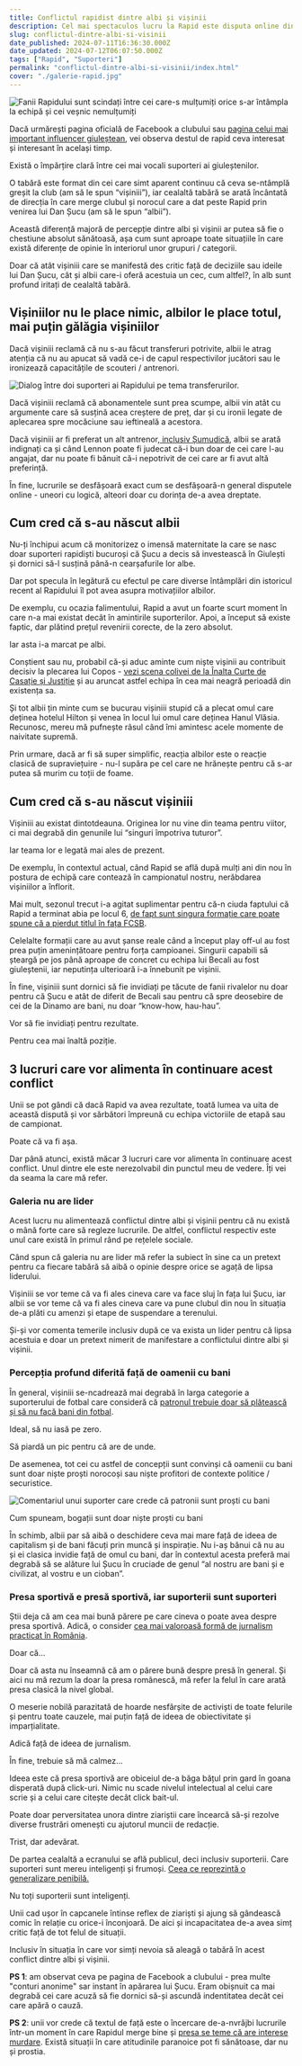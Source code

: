 ```yaml
---
title: Conflictul rapidist dintre albi și vișinii
description: Cel mai spectaculos lucru la Rapid este disputa online dintre fanii care susțin aproape orbește direcția în care merge clubul și cei care cred la fel de orbește că orice face Șucu e o imensă eroare. 
slug: conflictul-dintre-albi-si-visinii
date_published: 2024-07-11T16:36:30.000Z
date_updated: 2024-07-12T06:07:50.000Z
tags: ["Rapid", "Suporteri"]
permalink: "conflictul-dintre-albi-si-visinii/index.html"
cover: "./galerie-rapid.jpg"
---
```


![Fanii Rapidului sunt scindați între cei care-s mulțumiți orice s-ar întâmpla la echipă și cei veșnic nemulțumiți](./galerie-rapid.jpg)

Dacă urmărești pagina oficială de Facebook a clubului sau [pagina celui mai important influencer giuleștean](https://www.facebook.com/tudor.bogdan.338), vei observa destul de rapid ceva interesat și interesant în același timp.

Există o împărțire clară între cei mai vocali suporteri ai giuleștenilor. 

O tabără este format din cei care simt aparent continuu că ceva se-ntâmplă greșit la club (am să le spun “vișiniii”), iar cealaltă tabără se arată încântată de direcția în care merge clubul și norocul care a dat peste Rapid prin venirea lui Dan Șucu (am să le spun “albii”).

Această diferență majoră de percepție dintre albi și vișinii ar putea să fie o chestiune absolut sănătoasă, așa cum sunt aproape toate situațiile în care există diferențe de opinie în interiorul unor grupuri / categorii.

Doar că atât vișiniii care se manifestă des critic față de deciziile sau ideile lui Dan Șucu, cât și albii care-i oferă acestuia un cec, cum altfel?, în alb sunt profund iritați de cealaltă tabără.

## Vișiniilor nu le place nimic, albilor le place totul, mai puțin gălăgia vișiniilor

Dacă vișiniii reclamă că nu s-au făcut transferuri potrivite, albii le atrag atenția că nu au apucat să vadă ce-i de capul respectivilor jucători sau le ironizează capacitățile de scouteri / antrenori.

![Dialog între doi suporteri ai Rapidului pe tema transferurilor.](./conflict-intre-suporteri-rapid.jpg)

Dacă vișiniii reclamă că abonamentele sunt prea scumpe, albii vin atât cu argumente care să susțină acea creștere de preț, dar și cu ironii legate de aplecarea spre mocăciune sau ieftineală a acestora.

Dacă vișiniii ar fi preferat un alt antrenor,[ inclusiv Șumudică](https://www.cameravar.ro/de-ce-nu-sumudica/), albii se arată indignați ca și când Lennon poate fi judecat că-i bun doar de cei care l-au angajat, dar nu poate fi bănuit că-i nepotrivit de cei care ar fi avut altă preferință.

În fine, lucrurile se desfășoară exact cum se desfășoară-n general disputele online - uneori cu logică, alteori doar cu dorința de-a avea dreptate.

## Cum cred că s-au născut albii

Nu-ți închipui acum că monitorizez o imensă maternitate la care se nasc doar suporteri rapidiști bucuroși că Șucu a decis să investească în Giulești și dornici să-l susțină până-n cearșafurile lor albe.

Dar pot specula în legătură cu efectul pe care diverse întâmplări din istoricul recent al Rapidului îl pot avea asupra motivațiilor albilor.

De exemplu, cu ocazia falimentului, Rapid a avut un foarte scurt moment în care n-a mai existat decât în amintirile suporterilor. Apoi, a început să existe faptic, dar plătind prețul revenirii corecte, de la zero absolut.

Iar asta i-a marcat pe albi.

Conștient sau nu, probabil că-și aduc aminte cum niște vișinii au contribuit decisiv la plecarea lui Copos - [vezi scena colivei de la Înalta Curte de Casație și Justiție](https://www.digisport.ro/fotbal/liga-1/video-surpriza-la-iccj-fanii-au-venit-cu-coliva-si-au-cerut-inchisoare-pentru-copos-53258?ref=cameravar.ro) și au aruncat astfel echipa în cea mai neagră perioadă din existența sa.

Și tot albii țin minte cum se bucurau vișiniii stupid că a plecat omul care deținea hotelul Hilton și venea în locul lui omul care deținea Hanul Vlăsia. Recunosc, mereu mă pufnește râsul când îmi amintesc acele momente de naivitate supremă.

Prin urmare, dacă ar fi să super simplific, reacția albilor este o reacție clasică de supraviețuire - nu-l supăra pe cel care ne hrănește pentru că s-ar putea să murim cu toții de foame.

## Cum cred că s-au născut vișiniii

Vișiniii au existat dintotdeauna. Originea lor nu vine din teama pentru viitor, ci mai degrabă din genunile lui “singuri împotriva tuturor”.

Iar teama lor e legată mai ales de prezent.

De exemplu, în contextul actual, când Rapid se află după mulți ani din nou în postura de echipă care contează în campionatul nostru, nerăbdarea vișiniilor a înflorit.

Mai mult, sezonul trecut i-a agitat suplimentar pentru că-n ciuda faptului că Rapid a terminat abia pe locul 6, [de fapt sunt singura formație care poate spune că a pierdut titlul în fața FCSB](https://www.cameravar.ro/rapid-a-pierdut-titlul/).

Celelalte formații care au avut șanse reale când a început play off-ul au fost prea puțin amenințătoare pentru forța campioanei. Singurii capabili să șteargă pe jos până aproape de concret cu echipa lui Becali au fost giuleștenii, iar neputința ulterioară i-a înnebunit pe vișinii.

În fine, vișiniii sunt dornici să fie invidiați pe tăcute de fanii rivalelor nu doar pentru că Șucu e atât de diferit de Becali sau pentru că spre deosebire de cei de la Dinamo are bani, nu doar “know-how, hau-hau”.

Vor să fie invidiați pentru rezultate.

Pentru cea mai înaltă poziție.

## 3 lucruri care vor alimenta în continuare acest conflict

Unii se pot gândi că dacă Rapid va avea rezultate, toată lumea va uita de această dispută și vor sărbători împreună cu echipa victoriile de etapă sau de campionat.

Poate că va fi așa.

Dar până atunci, există măcar 3 lucruri care vor alimenta în continuare acest conflict. Unul dintre ele este nerezolvabil din punctul meu de vedere. Îți vei da seama la care mă refer.

### Galeria nu are lider

Acest lucru nu alimentează conflictul dintre albi și vișinii pentru că nu există o mână forte care să regleze lucrurile. De altfel, conflictul respectiv este unul care există în primul rând pe rețelele sociale.

Când spun că galeria nu are lider mă refer la subiect în sine ca un pretext pentru ca fiecare tabără să aibă o opinie despre orice se agață de lipsa liderului.

Vișiniii se vor teme că va fi ales cineva care va face sluj în fața lui Șucu, iar albii se vor teme că va fi ales cineva care va pune clubul din nou în situația de-a plăti cu amenzi și etape de suspendare a terenului.

Și-și vor comenta temerile inclusiv după ce va exista un lider pentru că lipsa acestuia e doar un pretext nimerit de manifestare a conflictului dintre albi și vișinii.

### Percepția profund diferită față de oamenii cu bani

În general, vișiniii se-ncadrează mai degrabă în larga categorie a suporterului de fotbal care consideră că [patronul trebuie doar să plătească și să nu facă bani din fotbal](https://iamsport.ro/editorial/stefan-beldie-de-ce-ar-trebui-sa-te-bucuri-pentru-profitul-din-fotbal-al-lui-sucu-becali-si-al-altora-ca-ei-id3714.html). 

Ideal, să nu iasă pe zero.

Să piardă un pic pentru că are de unde.

De asemenea, tot cei cu astfel de concepții sunt convinși că oamenii cu bani sunt doar niște proști norocoși sau niște profitori de contexte politice / securistice.

![Comentariul unui suporter care crede că patronii sunt proști cu bani](./fani-rapid-conflict-conducere.jpg)

Cum spuneam, bogații sunt doar niște proști cu bani

În schimb, albii par să aibă o deschidere ceva mai mare față de ideea de capitalism și de bani făcuți prin muncă și inspirație. Nu i-aș bănui că nu au și ei clasica invidie față de omul cu bani, dar în contextul acesta preferă mai degrabă să se alăture lui Șucu în cruciade de genul “al nostru are bani și e civilizat, al vostru e un cioban”.

### Presa sportivă e presă sportivă, iar suporterii sunt suporteri

Știi deja că am cea mai bună părere pe care cineva o poate avea despre presa sportivă. Adică, o consider [cea mai valoroasă formă de jurnalism practicat în România](https://www.cameravar.ro/suprematia-presei-sportive/).

Doar că...

Doar că asta nu înseamnă că am o părere bună despre presă în general. Și aici nu mă rezum la doar la presa românescă, mă refer la felul în care arată presa clasică la nivel global.

O meserie nobilă parazitată de hoarde nesfârșite de activiști de toate felurile și pentru toate cauzele, mai puțin față de ideea de obiectivitate și imparțialitate.

Adică față de ideea de jurnalism.

În fine, trebuie să mă calmez...

Ideea este că presa sportivă are obiceiul de-a băga bățul prin gard în goana disperată după click-uri. Nimic nu scade nivelul intelectual al celui care scrie și a celui care citește decât click bait-ul.

Poate doar perversitatea unora dintre ziariștii care încearcă să-și rezolve diverse frustrări omenești cu ajutorul muncii de redacție.

Trist, dar adevărat.

De partea cealaltă a ecranului se află publicul, deci inclusiv suporterii. Care suporteri sunt mereu inteligenți și frumoși. [Ceea ce reprezintă o generalizare penibilă.](https://www.cameravar.ro/gazeta-sporturilor-articole-femei-goale/)

Nu toți suporterii sunt inteligenți.

Unii cad ușor în capcanele întinse reflex de ziariști și ajung să gândească comic în relație cu orice-i înconjoară. De aici și incapacitatea de-a avea simț critic față de tot felul de situații.

Inclusiv în situația în care vor simți nevoia să aleagă o tabără în acest conflict dintre albi și vișinii.

**PS 1**: am observat ceva pe pagina de Facebook a clubului - prea multe "conturi anonime" sar instant în apărarea lui Șucu.  Eram obișnuit ca  mai degrabă cei care acuză să fie dornici să-și ascundă indentitatea decât cei care apără o cauză. 

**PS 2**: unii vor crede că textul de față este o încercare de-a-nvrăjbi lucrurile într-un moment în care Rapidul merge bine și [presa se teme că are interese murdare](https://www.cameravar.ro/relatii-ziaristi-oameni-din-fotbal/). Există situații în care atitudinile paranoice pot fi sănătoase, dar nu și prostia. 
